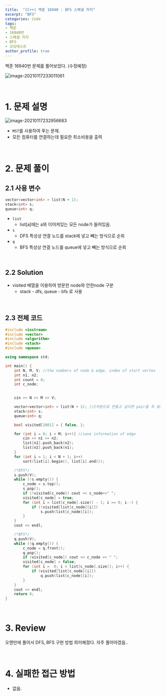 ```yaml
---
title:  "[C++] 백준 16940 : BFS 스페셜 저지"
excerpt: "BFS"
categories: Code
tags: 
- 백준
- 16940번
- 스페셜 저지
- BFS
- 코딩테스트
author_profile: true
---
```


백준 16940번 문제를 풀어보았다. (수정예정)

![image-20210117233011061](C:\Users\user\AppData\Roaming\Typora\typora-user-images\image-20210117233011061.png)

<br>

# 1. 문제 설명

![image-20210117232956683](C:\Users\user\AppData\Roaming\Typora\typora-user-images\image-20210117232956683.png)

+ `MST`를 사용하여 푸는 문제.
+ 모든 컴퓨터를 연결하는데 필요한 최소비용을 출력

<br>

# 2. 문제 풀이

## 2.1 사용 변수

```cpp
vector<vector<int> > list(N + 1);
stack<int> s;
queue<int> q;
```

+ `list`
  + list[a]에는 a와 이어져있는 모든 node가 들어있음.
+ `s`
  + DFS 특성상 연결 노드를 stack에 넣고 빼는 방식으로 순회
+ `q`
  + BFS 특성상 연결 노드를 queue에 넣고 빼는 방식으로 순회

<br>

## 2.2 Solution

+ visited 배열을 이용하여 방문한 node와 안한node 구분
  + stack - dfs, queue - bfs 로 사용



<br>

## 2.3 전체 코드

```cpp
#include <iostream>
#include <vector>
#include <algorithm>
#include <stack>
#include <queue>

using namespace std;

int main() {
	int N, M, V; //the numbers of node & edge, index of start vertex
	int n1, n2;
	int count = 0;
	int c_node;
	

	cin >> N >> M >> V;

	vector<vector<int> > list(N + 1); //2차원으로 만들고 싶다면 pair을 꼭 넣자
	stack<int> s;
	queue<int> q;

	bool visited[1001] = { false, };

	for (int i = 0; i < M; i++){ //save information of edge
		cin >> n1 >> n2;
		list[n1].push_back(n2);
		list[n2].push_back(n1);
	}
	for (int i = 1; i < N + 1; i++)
		sort(list[i].begin(), list[i].end());

	/*DFS*/
	s.push(V);
	while (!s.empty()) { 
		c_node = s.top();
		s.pop();
		if (!visited[c_node]) cout << c_node<<" ";
		visited[c_node] = true;
		for (int i = list[c_node].size() - 1; i >= 0; i--) {
			if (!visited[list[c_node][i]])
				s.push(list[c_node][i]);
		}
	}
	cout << endl;

	/*BFS*/
	q.push(V);
	while (!q.empty()) {
		c_node = q.front();
		q.pop();
		if (visited[c_node]) cout << c_node << " ";
		visited[c_node] = false;
		for (int i =  0; i < list[c_node].size(); i++) {
			if (visited[list[c_node][i]])
				q.push(list[c_node][i]);
		}
	}
	cout << endl;
	return 0;
}
```
<br>

# 3. Review

오랜만에 풀어서 DFS, BFS 구현 방법 희미해졌다. 자주 풀어야겠음..

<br>

# 4. 실패한 접근 방법

+ 없음.

